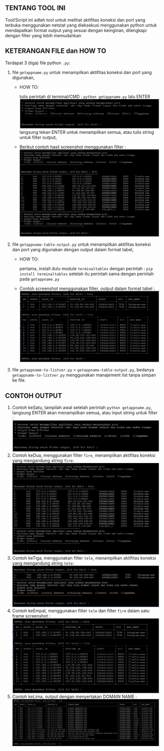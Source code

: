 ## TENTANG TOOL INI 
Tool/Script ini adlah tool untuk melihat aktifitas koneksi dan port yang terbuka menggunakan netstat 
yang dieksekusi menggunakan python untuk mendapatkan format output yang sesuai dengan keinginan, 
dilengkapi dengan filter yang lebih memudahkan

## KETERANGAN FILE dan HOW TO 
Terdapat 3 (tiga) file python `.py`: 
1. file `getappname.py` untuk menampilkan aktifitas koneksi dan port yang digunakan, 
	- HOW TO: 
		
		tulis perintah di terminal/CMD : `python getappname.py` lalu ENTER
		![Tampilah Awal](img_exp/exp0.JPG "Tampilan Awal")
		langsung tekan ENTER untuk menampilkan semua, atau tulis string untuk filter output,
	- Berikut contoh hasil screenshot menggunakan filter : 
		![Filter Contoh Awal](img_exp/exp1.JPG "Filter Contoh Awal")

2. file `getappname-table-output.py` untuk menampilkan aktifitas koneksi dan port yang digunakan dengan output dalam format tabel,
	- HOW TO:
		
		pertama, install dulu module `terminaltables` dengan perintah : `pip install terminaltables`
		setelah itu perintah sama dengan perintah pada `getappname.py`
	- Contoh screenshot menggunakan filter, output dalam format tabel : 
		![Tampilah empat](img_exp/exp3.JPG "Tampilan empat")
3. file `getappname-to-listver.py` = `getappname-table-output.py`, bedanya `getappname-to-listver.py` menggunakan manajement list tanpa simpan ke file.

## CONTOH OUTPUT 
1. Contoh keSatu, tampilah awal setelah perintah `python getappname.py`, langsung ENTER akan menampilkan semua, atau input string untuk filter : 
![Tampilah satu](img_exp/exp0.JPG "Tampilan satu")
2. Contoh keDua, menggunakan filter `fire`, menampilkan aktifitas koneksi yang mengandung string `fire`: 
![Tampilah dua](img_exp/exp1.JPG "Tampilan dua")
3. Contoh keTiga, menggunakan filter `tele`, menampilkan aktifitas koneksi yang mengandung string `tele`: 
![Tampilah tiga](img_exp/exp2.JPG "Tampilan tiga")
4. Contoh keEmpat, menggunakan filter `tele` dan filter `fire` dalam satu frame screenshot :
![Tampilah empat](img_exp/exp3.JPG "Tampilan empat")
5. Contoh keLima, output dengan menyertakan DOMAIN NAME :
![Tampilah lima](img_exp/exp4.JPG "Tampilan lima")
